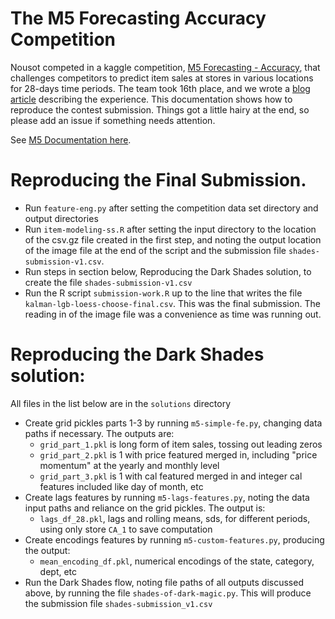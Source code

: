 The M5 Forecasting Accuracy Competition
================================================

Nousot competed in a kaggle competition,
[M5 Forecasting - Accuracy](https://www.kaggle.com/c/m5-forecasting-accuracy/data),
that challenges competitors to predict item sales at stores in various locations
for 28-days time periods. The team took 16th place, and we wrote a
[blog article](https://nousot.com/blog/how-we-won-gold/) describing the experience.
This documentation shows how
to reproduce the contest submission. Things got a little hairy at the end, so
please add an issue if something needs attention.


See [M5 Documentation here](https://mk0mcompetitiont8ake.kinstacdn.com/wp-content/uploads/2020/02/M5-Competitors-Guide_Final-1.pdf).

# Reproducing the Final Submission.
  - Run `feature-eng.py` after setting the competition data set directory
    and output directories
  - Run `item-modeling-ss.R` after setting the input directory to the location
    of the csv.gz file created in the first step, and noting the output location
    of the image file at the end of the script and the submission file
    `shades-submission-v1.csv`.
  - Run steps in section below, Reproducing the Dark Shades solution, to create
    the file `shades-submission-v1.csv`
  - Run the R script `submission-work.R` up to the line that writes the file
    `kalman-lgb-loess-choose-final.csv`. This was the final submission. The 
     reading in of the image file was a convenience as time was running out.

# Reproducing the Dark Shades solution:
All files in the list below are in the `solutions` directory

 - Create grid pickles parts 1-3 by running `m5-simple-fe.py`,
      changing data paths if necessary. The outputs are:
   - `grid_part_1.pkl` is long form of item sales, tossing out leading zeros 
   - `grid_part_2.pkl` is 1 with price featured merged in, including
      "price momentum" at the yearly and monthly level
   - `grid_part_3.pkl` is 1 with cal featured merged in and integer cal features
      included like day of month, etc
 - Create lags features by running `m5-lags-features.py`, noting the data
       input paths and reliance on the grid pickles. The output is:
   -  `lags_df_28.pkl`, lags and rolling means, sds, for different periods,
          using only store `CA_1` to save computation
 - Create encodings features by running `m5-custom-features.py`, producing the
      output:
   - `mean_encoding_df.pkl`, numerical encodings of the state, category, dept, etc
 - Run the Dark Shades flow, noting file paths of all outputs discussed above,
       by running the file `shades-of-dark-magic.py`. This will produce the
       submission file `shades-submission_v1.csv`
